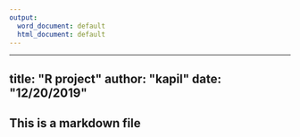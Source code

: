 ```yaml
---
output:
  word_document: default
  html_document: default
---
```

---
title: "R project"
author: "kapil"
date: "12/20/2019"
--
## This is a markdown file
